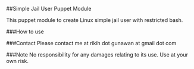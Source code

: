 ##Simple Jail User Puppet Module

This puppet module to create Linux simple jail user with restricted bash.

###How to use


###Contact
Please contact me at rikih dot gunawan at gmail dot com

###Note
No responsibility for any damages relating to its use. Use at your own risk.

